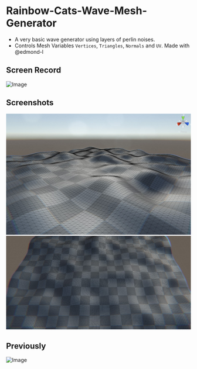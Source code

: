 # Rainbow-Cats-Wave-Mesh-Generator
 - A very basic wave generator using layers of perlin noises. 
 - Controls Mesh Variables `Vertices`, `Triangles`, `Normals` and `UV`. Made with @edmond-l
## Screen Record
![Image](https://github.com/UxxHans/Rainbow-Cats-Cube-Wave-Generator/blob/main/Pic/Animation02.gif)
## Screenshots
![Image](https://github.com/UxxHans/Rainbow-Cats-Cube-Wave-Generator/blob/main/Pic/Mesh01.jpg)
![Image](https://github.com/UxxHans/Rainbow-Cats-Cube-Wave-Generator/blob/main/Pic/Mesh02.jpg)
## Previously
![Image](https://github.com/UxxHans/Rainbow-Cats-Cube-Wave-Generator/blob/main/Pic/Animation01.gif)
